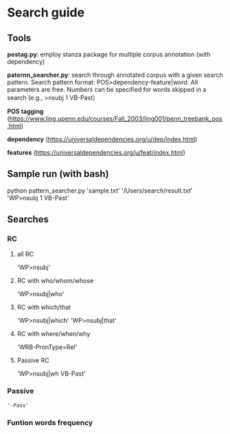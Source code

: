  # Search guide

## Tools

**postag.py**: employ stanza package for multiple corpus annotation (with dependency)

**paternn_searcher.py**: search through annotated corpus with a given search pattern. Search pattern format: POS>dependency-feature|word. All parameters are free. Numbers can be specified for words skipped in a search (e.g., >nsubj 1 VB-Past）

**POS tagging** (https://www.ling.upenn.edu/courses/Fall_2003/ling001/penn_treebank_pos.html)

**dependency** (https://universaldependencies.org/u/dep/index.html)

**features** (https://universaldependencies.org/u/feat/index.html)

## Sample run (with bash) 

python pattern_searcher.py 'sample.txt' '/Users/search/result.txt' 'WP>nsubj 1 VB-Past'

## Searches 

### RC

1. all RC

   'WP>nsubj'
   
2. RC with who/whom/whose

   'WP>nsubj|who'
   
3. RC with which/that

   'WP>nsubj|which'
   'WP>nsubj|that'
   
5. RC with where/when/why

   'WRB-PronType=Rel' 
   
6. Passive RC

    'WP>nsubj|wh VB-Past'

### Passive

    '-Pass'

### Funtion words frequency



